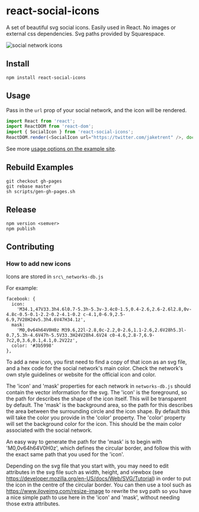 # react-social-icons

A set of beautiful svg social icons.  Easily used in React.  No images or external css dependencies.  Svg paths provided by Squarespace.

![social network icons](https://i.imgur.com/RoIt9OD.png)

## Install

```
npm install react-social-icons
```

## Usage

Pass in the `url` prop of your social network, and the icon will be rendered.

```js
import React from 'react';
import ReactDOM from 'react-dom';
import { SocialIcon } from 'react-social-icons';
ReactDOM.render(<SocialIcon url="https://twitter.com/jaketrent" />, document.body);
```

See more [usage options on the example site](https://jaketrent.github.io/react-social-icons/).

## Rebuild Examples

```
git checkout gh-pages
git rebase master
sh scripts/gen-gh-pages.sh
```

## Release

```
npm version <semver>
npm publish
```

## Contributing

### How to add new icons

Icons are stored in `src\_networks-db.js`

For example:

```
facebook: {
  icon:
    'M34.1,47V33.3h4.6l0.7-5.3h-5.3v-3.4c0-1.5,0.4-2.6,2.6-2.6l2.8,0v-4.8c-0.5-0.1-2.2-0.2-4.1-0.2 c-4.1,0-6.9,2.5-6.9,7V28H24v5.3h4.6V47H34.1z',
  mask:
    'M0,0v64h64V0H0z M39.6,22l-2.8,0c-2.2,0-2.6,1.1-2.6,2.6V28h5.3l-0.7,5.3h-4.6V47h-5.5V33.3H24V28h4.6V24 c0-4.6,2.8-7,6.9-7c2,0,3.6,0.1,4.1,0.2V22z',
  color: '#3b5998'
},
```

  To add a new icon, you first need to find a copy of that icon as an svg file, and a hex code for the social network's main color.
  Check the network's own style guidelines or website for the official icon and color.

  The 'icon' and 'mask' properties for each network in `networks-db.js` should contain the vector information for the svg.
  The 'icon' is the foreground, so the path for describes the shape of the icon itself. This will be transparent by default.
  The 'mask' is the background area, so the path for this describes the area between the surrounding circle and the icon shape. By default this will take the color you provide in the 'color' property.
  The 'color' property will set the background color for the icon. This should be the main color associated with the social network.

  An easy way to generate the path for the 'mask' is to begin with 'M0,0v64h64V0H0z', which defines the circular border, and follow this with the exact same path that you used for the 'icon'.  

  Depending on the svg file that you start with, you may need to edit attributes in the svg file such as width, height, and viewbox (see https://developer.mozilla.org/en-US/docs/Web/SVG/Tutorial) in order to put the icon in the centre of the circular border. You can then use a tool such as https://www.iloveimg.com/resize-image to rewrite the svg path so you have a nice simple path to use here in the 'icon' and 'mask', without needing those extra attributes.
